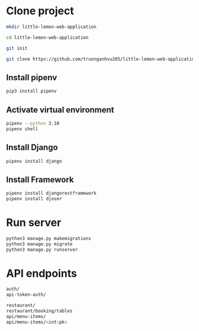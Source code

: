 # Clone project
```bash
mkdir little-lemon-web-application

cd little-lemon-web-application

git init

git clone https://github.com/truonganhvu205/little-lemon-web-application.git
```

## Install pipenv
```bash
pip3 install pipenv
```

## Activate virtual environment
```bash
pipenv --python 3.10
pipenv shell
```

## Install Django
```bash
pipenv install django
```

## Install Framework
```bash
pipenv install djangorestframework
pipenv install djoser
```

# Run server
```bash
python3 manage.py makemigrations
python3 manage.py migrate
python3 manage.py runserver
```

# API endpoints
```bash
auth/
api-token-auth/
```

```bash
restaurant/
restaurant/booking/tables
api/menu-items/
api/menu-items/<int:pk>
```
